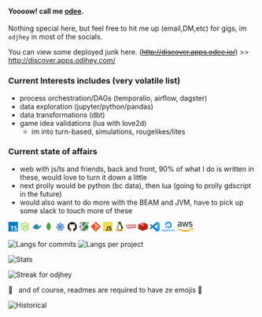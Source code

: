 #### Yoooow! call me [odee](https://odjhey.com). 
<!-- I'm also (and more active these days) in [gitlab](https://gitlab.com/odelon.pacalso). -->

Nothing special here, but feel free to hit me up (email,DM,etc) for gigs, im `odjhey` in most of the socials.

You can view some deployed junk here. (~~http://discover.apps.odee.io/~~) >> http://discover.apps.odjhey.com/

### Current Interests includes (very volatile list)
- process orchestration/DAGs (temporalio, airflow, dagster)
- data exploration (jupyter/python/pandas)
- data transformations (dbt)
- game idea validations (lua with love2d)
    - im into turn-based, simulations, rougelikes/lites
    
### Current state of affairs
- web with js/ts and friends, back and front, 90% of what I do is written in these, would love to turn it down a little
- next prolly would be python (bc data), then lua (going to prolly gdscript in the future)
- would also want to do more with the BEAM and JVM, have to pick up some slack to touch more of these

<img src="https://raw.githubusercontent.com/odjhey/odjhey/master/icons/typescript-original.svg" height="20px"/> <img src="https://raw.githubusercontent.com/odjhey/odjhey/master/icons/nodejs-original.svg" height="20px"/> <img src="https://raw.githubusercontent.com/odjhey/odjhey/master/icons/docker-original.svg" height="20px"/> <img src="https://raw.githubusercontent.com/odjhey/odjhey/master/icons/mongodb-original.svg" height="20px"/> <img src="https://raw.githubusercontent.com/odjhey/odjhey/master/icons/kubernetes.svg" height="20px"/> <img src="https://raw.githubusercontent.com/odjhey/odjhey/master/icons/github-original.svg" height="20px"/> <img src="https://raw.githubusercontent.com/odjhey/odjhey/master/icons/vim-original.svg" height="20px"/> <img src="https://raw.githubusercontent.com/odjhey/odjhey/master/icons/git-original.svg" height="20px"/> <img src="https://raw.githubusercontent.com/odjhey/odjhey/master/icons/javascript-original.svg" height="20px"/> <img src="https://raw.githubusercontent.com/odjhey/odjhey/master/icons/linux-original.svg" height="20px"/> <img src="https://raw.githubusercontent.com/odjhey/odjhey/master/icons/npm-original-wordmark.svg" height="20px"/> <img src="https://raw.githubusercontent.com/odjhey/odjhey/master/icons/redis-original.svg" height="20px"/> <img src="https://raw.githubusercontent.com/odjhey/odjhey/master/icons/visual-studio-code.svg" height="20px"/> <img src="https://raw.githubusercontent.com/odjhey/odjhey/master/icons/digital-ocean.svg" height="20px"/> <img src="https://raw.githubusercontent.com/odjhey/odjhey/master/icons/aws.svg" height="20px"/>


![Langs for commits](https://github-profile-summary-cards.vercel.app/api/cards/most-commit-language?username=odjhey&theme=monokai)
![Langs per project](https://github-profile-summary-cards.vercel.app/api/cards/productive-time?username=odjhey&theme=monokai)

<!--
![Trophies](https://github-profile-trophy.vercel.app/?username=odjhey&theme=monokai&column=8)
-->

![Stats](https://github-profile-summary-cards.vercel.app/api/cards/profile-details?username=odjhey&theme=monokai)

<!--
![Stats for odjhey](https://github-readme-stats.vercel.app/api?username=odjhey&show_icons=true&count_private=true)
![Top Langs](https://github-readme-stats.vercel.app/api/top-langs/?username=odjhey&layout=compact)
-->

![Streak for odjhey](https://github-readme-streak-stats.herokuapp.com/?user=odjhey&theme=dracula)


🚀 &nbsp; and of course, readmes are required to have ze emojis 🤘

![Historical](https://activity-graph.herokuapp.com/graph?username=odjhey&hide_border=true&hide_title=true&theme=react-dark)

